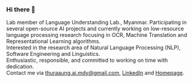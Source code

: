 ### Hi there 👋

Lab member of Language Understanding Lab., Myanmar. Participating in several open-source AI
projects and currently working on low-resource language processing research focusing in OCR, Machine Translation and Representational Learning algorithms. 
<br />
Interested in the research area of Natural Language Processing
(NLP), Software Engineering and Linguistics.
<br />
Enthusiastic, responsible, and committed to working on time with dedication.
<br />
Contact me via thuraaung.ai.mdy@gmail.com, [LinkedIn](https://www.linkedin.com/in/thura-aung) and [Homepage](https://sites.google.com/view/thura-aung/).

